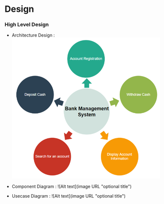 # Design
### High Level Design
- Architecture Design :
![Alt text](https://github.com/Archana-Athreya/Mini_Project/blob/38193dd0d86b4e4571bb0a5d905c09c092e8ed54/2.Design/Architecture.png)





























- Component Diagram :
![Alt text](image URL "optional title")
- Usecase Diagram :
![Alt text](image URL "optional title")

